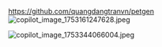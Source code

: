 https://github.com/quangdangtranvn/petgen
![copilot_image_1753161247628.jpeg](https://github.com/user-attachments/assets/662c1fe3-5773-4b11-b786-9aac16e0a0ff)

![copilot_image_1753344066004.jpeg](https://github.com/user-attachments/assets/7e9fda35-a2a7-49ca-8895-34fa36bb8aed)